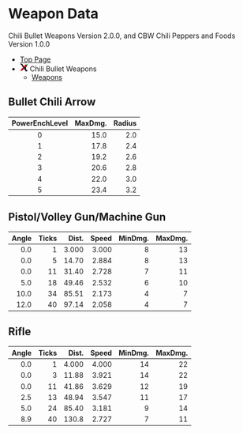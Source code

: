 # Weapon Data

Chili Bullet Weapons Version 2.0.0, and CBW Chili Peppers and Foods Version 1.0.0

- [Top Page](../index.html)
- ![ ](../media/icon_16.png) Chili Bullet Weapons
  - [Weapons](weapons.html)

## Bullet Chili Arrow

| PowerEnchLevel | MaxDmg. | Radius |
|:--------------:|--------:|-------:|
|        0       |    15.0 |    2.0 |
|        1       |    17.8 |    2.4 |
|        2       |    19.2 |    2.6 |
|        3       |    20.6 |    2.8 |
|        4       |    22.0 |    3.0 |
|        5       |    23.4 |    3.2 |

## Pistol/Volley Gun/Machine Gun

| Angle | Ticks | Dist. | Speed | MinDmg. | MaxDmg. |
|------:|------:|------:|------:|--------:|--------:|
|   0.0 |     1 | 3.000 | 3.000 |       8 |      13 |
|   0.0 |     5 | 14.70 | 2.884 |       8 |      13 |
|   0.0 |    11 | 31.40 | 2.728 |       7 |      11 |
|   5.0 |    18 | 49.46 | 2.532 |       6 |      10 |
|  10.0 |    34 | 85.51 | 2.173 |       4 |       7 |
|  12.0 |    40 | 97.14 | 2.058 |       4 |       7 |

## Rifle

| Angle | Ticks | Dist. | Speed | MinDmg. | MaxDmg. |
|------:|------:|------:|------:|--------:|--------:|
|   0.0 |     1 | 4.000 | 4.000 |      14 |      22 |
|   0.0 |     3 | 11.88 | 3.921 |      14 |      22 |
|   0.0 |    11 | 41.86 | 3.629 |      12 |      19 |
|   2.5 |    13 | 48.94 | 3.547 |      11 |      17 |
|   5.0 |    24 | 85.40 | 3.181 |       9 |      14 |
|   8.9 |    40 | 130.8 | 2.727 |       7 |      11 |
